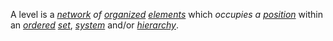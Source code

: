 A level is a *[network](https://github.com/gcassel/Modular-Organization-Terminology/blob/master/terms/network.md) of [organized](https://github.com/gcassel/Modular-Organization-Terminology/blob/master/terms/organization.md) [elements](https://github.com/gcassel/Modular-Organization-Terminology/blob/master/terms/element.md)* which *occupies a [position](https://github.com/gcassel/Modular-Organization-Terminology/blob/master/terms/position.md)* within an *[ordered](https://github.com/gcassel/Modular-Organization-Terminology/blob/master/terms/order.md) [set](https://github.com/gcassel/Modular-Organization-Terminology/blob/master/terms/set.md)*, *[system](https://github.com/gcassel/Modular-Organization-Terminology/blob/master/system.md)* and/or *[hierarchy](https://github.com/gcassel/Modular-Organization-Terminology/blob/master/terms/hierarchy.md)*.
